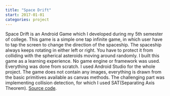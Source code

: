 ```yaml
---
title: "Space Drift"
start: 2017-01-01
categories: project
---
```


Space Drift is an Android Game which I developed during my 5th semester of college. This game is a simple one tap infinite game, in which user have to tap the screen to change the direction of the spaceship. The spaceship always keeps rotating in either left or right. You have to protect it from colliding with the spherical asteroids moving around randomly. I built this game as a learning experience. No game engine or framework was used. Everything was done from scratch. I used Android Studio for the whole project. The game does not contain any images, everything is drawn from the basic primitives available as canvas methods. The challenging part was implementing collision detection, for which I used SAT(Separating Axis Theorem). <a href="https://github.com/mr-easy/SpaceDrift">Source code</a>.
